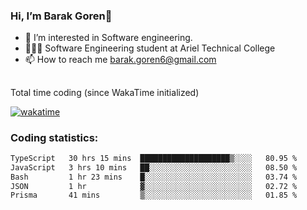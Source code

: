 ###  Hi, I’m Barak Goren👋
- 👀 I’m interested in Software engineering.
- 👨🏼‍🎓 Software Engineering student at Ariel Technical College
- 📫 How to reach me barak.goren6@gmail.com
##
Total time coding (since WakaTime initialized)

[![wakatime](https://wakatime.com/badge/user/5cc5ec80-a806-4ca2-a704-db29274e48cd.svg)](https://wakatime.com/@5cc5ec80-a806-4ca2-a704-db29274e48cd)

   
### Coding statistics:

<!--START_SECTION:waka-->

```txt
TypeScript   30 hrs 15 mins  ████████████████████▒░░░░   80.95 %
JavaScript   3 hrs 10 mins   ██░░░░░░░░░░░░░░░░░░░░░░░   08.50 %
Bash         1 hr 23 mins    █░░░░░░░░░░░░░░░░░░░░░░░░   03.74 %
JSON         1 hr            ▓░░░░░░░░░░░░░░░░░░░░░░░░   02.72 %
Prisma       41 mins         ▒░░░░░░░░░░░░░░░░░░░░░░░░   01.85 %
```

<!--END_SECTION:waka-->

<!---
barakgoren/barakgoren is a ✨ special ✨ repository because its `README.md` (this file) appears on your GitHub profile.
You can click the Preview link to take a look at your changes.
--->
